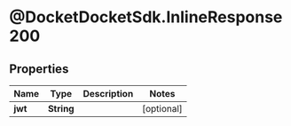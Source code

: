 # @DocketDocketSdk.InlineResponse200

## Properties
Name | Type | Description | Notes
------------ | ------------- | ------------- | -------------
**jwt** | **String** |  | [optional] 


